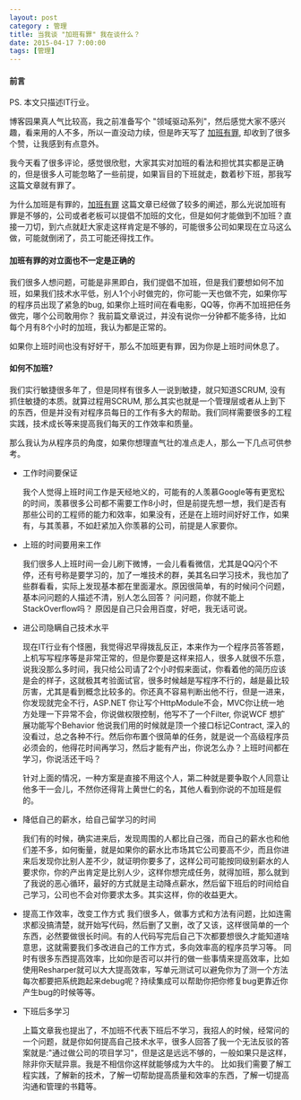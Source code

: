 ```yaml
---
layout: post
category : 管理
title: 当我谈 "加班有罪" 我在谈什么？
date: 2015-04-17 7:00:00
tags: [管理]
---
```


#### 前言

PS. 本文只描述IT行业。

博客园果真人气比较高，我之前准备写个 "领域驱动系列"，然后感觉大家不感兴趣，看来用的人不多，所以一直没动力续，但是昨天写了 [加班有罪](http://www.cnblogs.com/cnblogsfans/p/4431160.html), 却收到了很多个赞，让我感到有点意外。

我今天看了很多评论，感觉很欣慰，大家其实对加班的看法和担忧其实都是正确的，但是很多人可能忽略了一些前提，如果盲目的下班就走，数着秒下班，那我写这篇文章就有罪了。

为什么加班是有罪的，[加班有罪](http://www.cnblogs.com/cnblogsfans/p/4431160.html) 这篇文章已经做了较多的阐述，那么光说加班有罪是不够的，公司或者老板可以提倡不加班的文化，但是如何才能做到不加班？直接一刀切，到六点就赶大家走这样肯定是不够的，可能很多公司如果现在立马这么做，可能就倒闭了，员工可能还得找工作。


#### 加班有罪的对立面也不一定是正确的

我们很多人想问题，可能是非黑即白，我们提倡不加班，但是我们要想如何不加班，如果我们技术水平低，别人1个小时做完的，你可能一天也做不完，如果你写的程序员出现了紧急的bug, 如果你上班时间在看电影，QQ等，你再不加班把任务做完，哪个公司敢用你？ 我前篇文章说过，并没有说你一分钟都不能多待，比如每个月有8个小时的加班，我认为都是正常的。

如果你上班时间也没有好好干，那么不加班更有罪，因为你是上班时间休息了。


#### 如何不加班?

我们实行敏捷很多年了，但是同样有很多人一说到敏捷，就只知道SCRUM, 没有抓住敏捷的本质。就算过程用SCRUM, 那么其实也就是一个管理层或者从上到下的东西，但是并没有对程序员每日的工作有多大的帮助。我们同样需要很多的工程实践，技术成长等来提高我们每天的工作效率和质量。

那么我认为从程序员的角度，如果你想理直气壮的准点走人，那么一下几点可供参考。

* 工作时间要保证

	我个人觉得上班时间工作是天经地义的，可能有的人羡慕Google等有更宽松的时间，羡慕很多公司都不需要工作8小时，但是前提先想一想，我们是否有那些公司的工程师的能力和效率，如果没有，还是在上班时间好好工作，如果有，与其羡慕，不如赶紧加入你羡慕的公司，前提是人家要你。
	
	
* 上班的时间要用来工作

	我们很多人上班时间一会儿刷下微博，一会儿看看微信，尤其是QQ闪个不停，还有号称是要学习的，加了一堆技术的群，美其名曰学习技术，我也加了些群看看，实际上发现基本都在里面灌水。原因很简单，有的时候问个问题，基本问问题的人描述不清，别人怎么回答？ 问问题，你就不能上StackOverflow吗？ 原因是自己只会用百度，好吧，我无话可说。
	
	
* 进公司隐瞒自己技术水平

	现在IT行业有个怪圈，我觉得迟早得拨乱反正，本来作为一个程序员答答题，上机写写程序等是非常正常的，但是你要是这样来招人，很多人就很不乐意，说我没那么多时间，我只给公司请了2个小时假来面试，你看着他的简历应该是会的样子，这就极其考验面试官，很多时候越是写程序不行的，越是最比较厉害，尤其是看到概念比较多的。你还真不容易判断出他不行，但是一进来，你发现就完全不行，ASP.NET 你让写个HttpModule不会，MVC你让统一地方处理一下异常不会，你说做权限控制，他写不了一个Filter, 你说WCF 想扩展功能写个Behavior 他说我们用的时候就是顶一个接口标记Contract, 深入的没看过，总之各种不行。然后你布置个很简单的任务，就是说一个高级程序员必须会的，他得花时间再学习，然后才能有产出，你说怎么办？上班时间都在学习，你说活还干吗？
	
	针对上面的情况，一种方案是直接不用这个人，第二种就是要争取个人同意让他多干一会儿，不然你还得背上黄世仁的名，其他人看到你说的不加班是假的。	
	
* 降低自己的薪水，给自己留学习的时间

	我们有的时候，确实进来后，发现周围的人都比自己强，而自己的薪水也和他们差不多，如何衡量，就是如果你的薪水比市场其它公司要高不少，而且你进来后发现你比别人差不少，就证明你要多了，这样公司可能按同级别薪水的人要求你，你的产出肯定是比别人少，这样你想完成任务，就得加班，那么就到了我说的恶心循环，最好的方式就是主动降点薪水，然后留下班后的时间给自己学习，公司也不会对你要求太多。其实这样，你的收益更大。
	
* 提高工作效率，改变工作方式
	我们很多人，做事方式和方法有问题，比如连需求都没搞清楚，就开始写代码，然后删了又删，改了又该，这样很简单的一个东西，必然要做很长时间。有的人代码写完后自己下次都要想很久才能知道啥意思，这就需要我们多改进自己的工作方式，多向效率高的程序员学习等。 同时有很多东西提高效率，比如你是否可以并行的做一些事情来提高效率，比如使用Resharper就可以大大提高效率，写单元测试可以避免你为了测一个方法每次都要把系统跑起来debug呢？持续集成可以帮助你把你修复bug更靠近你产生bug的时候等等。
	
	
* 下班后多学习

	上篇文章我也提出了，不加班不代表下班后不学习，我招人的时候，经常问的一个问题，就是你如何提高自己技术水平，很多人回答了我一个无法反驳的答案就是:"通过做公司的项目学习"，但是这是远远不够的，一般如果只是这样，除非你天赋异禀。我是不相信你这样就能够成为大牛的。 比如我们需要了解工程实践，了解新的技术，了解一切帮助提高质量和效率的东西，了解一切提高沟通和管理的书籍等。
	
	
		
	

